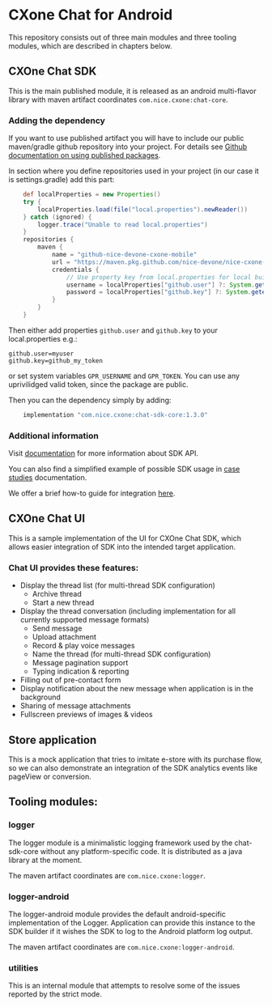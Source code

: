 # CXone Chat for Android

This repository consists out of three main modules and three tooling modules,
which are described in chapters below.

## CXOne Chat SDK

This is the main published module, it is released as an android multi-flavor library with maven artifact coordinates
`com.nice.cxone:chat-core`.

### Adding the dependency

If you want to use published artifact you will have to include our public maven/gradle github repository into your project.
For details
see [Github documentation on using published packages](https://docs.github.com/en/packages/working-with-a-github-packages-registry/working-with-the-gradle-registry#using-a-published-package).

In section where you define repositories used in your project (in our case it is settings.gradle) add this part:

```groovy
    def localProperties = new Properties()
    try {
        localProperties.load(file("local.properties").newReader())
    } catch (ignored) {
        logger.trace("Unable to read local.properties")
    }
    repositories {
        maven {
            name = "github-nice-devone-cxone-mobile"
            url = "https://maven.pkg.github.com/nice-devone/nice-cxone-mobile-sdk-android"
            credentials {
                // Use property key from local.properties for local builds or environment variable for CI builds
                username = localProperties["github.user"] ?: System.getenv("GPR_USERNAME")
                password = localProperties["github.key"] ?: System.getenv("GPR_TOKEN")
            }
        }
    }
```

Then either add properties `github.user` and `github.key` to your local.properties
e.g.:

```
github.user=myuser
github.key=github_my_token
```

or set system variables `GPR_USERNAME` and `GPR_TOKEN`.
You can use any uprivilidged valid token, since the package are public.

Then you can the dependency simply by adding:

```groovy
    implementation "com.nice.cxone:chat-sdk-core:1.3.0"
```

### Additional information

Visit [documentation][docs] for more information about SDK API.

You can also find a simplified example of possible SDK usage in [case studies](docs/case-studies.md)
documentation.

We offer a brief how-to guide for integration [here][implementation].

[docs]: https://help.nice-incontact.com/content/acd/digital/mobilesdk/android/getstartedandroid.htm
[API]: https://help.nice-incontact.com/mobilesdk/Android1.3/dist/index.html
[implementation]: docs/implementation.md

## CXOne Chat UI

This is a sample implementation of the UI for CXOne Chat SDK, which allows easier integration of SDK into
the intended target application.

### Chat UI provides these features:

* Display the thread list (for multi-thread SDK configuration)
  * Archive thread
  * Start a new thread
* Display the thread conversation (including implementation for all currently supported message formats)
  * Send message
  * Upload attachment
  * Record & play voice messages
  * Name the thread (for multi-thread SDK configuration)
  * Message pagination support
  * Typing indication & reporting
* Filling out of pre-contact form
* Display notification about the new message when application is in the background
* Sharing of message attachments
* Fullscreen previews of images & videos

## Store application

This is a mock application that tries to imitate e-store with its purchase flow, so we can
also demonstrate an integration of the SDK analytics events like pageView or conversion.

## Tooling modules:

### logger

The logger module is a minimalistic logging framework used by the chat-sdk-core without any platform-specific code.
It is distributed as a java library at the moment.

The maven artifact coordinates are `com.nice.cxone:logger`.

### logger-android

The logger-android module provides the default android-specific implementation of the Logger.
Application can provide this instance to the SDK builder if it wishes the SDK to log to the Android
platform log output.

The maven artifact coordinates are `com.nice.cxone:logger-android`.

### utilities

This is an internal module that attempts to resolve some of the issues reported by the strict mode. 
